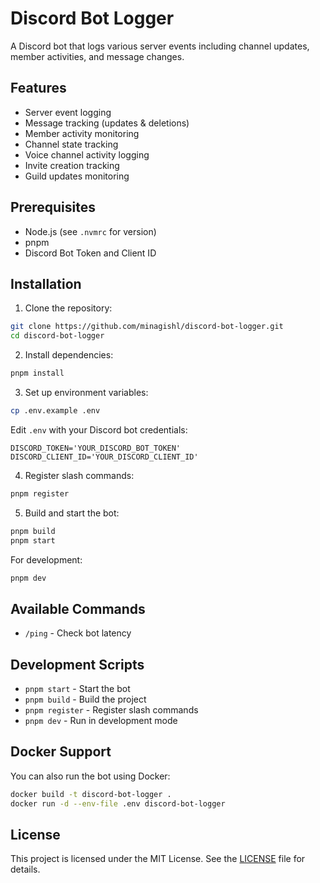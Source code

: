 # Discord Bot Logger

A Discord bot that logs various server events including channel updates, member activities, and message changes.

## Features

- Server event logging
- Message tracking (updates & deletions)
- Member activity monitoring
- Channel state tracking
- Voice channel activity logging
- Invite creation tracking
- Guild updates monitoring

## Prerequisites

- Node.js (see `.nvmrc` for version)
- pnpm
- Discord Bot Token and Client ID

## Installation

1. Clone the repository:

```bash
git clone https://github.com/minagishl/discord-bot-logger.git
cd discord-bot-logger
```

2. Install dependencies:

```bash
pnpm install
```

3. Set up environment variables:

```bash
cp .env.example .env
```

Edit `.env` with your Discord bot credentials:

```env
DISCORD_TOKEN='YOUR_DISCORD_BOT_TOKEN'
DISCORD_CLIENT_ID='YOUR_DISCORD_CLIENT_ID'
```

4. Register slash commands:

```bash
pnpm register
```

5. Build and start the bot:

```bash
pnpm build
pnpm start
```

For development:

```bash
pnpm dev
```

## Available Commands

- `/ping` - Check bot latency

## Development Scripts

- `pnpm start` - Start the bot
- `pnpm build` - Build the project
- `pnpm register` - Register slash commands
- `pnpm dev` - Run in development mode

## Docker Support

You can also run the bot using Docker:

```bash
docker build -t discord-bot-logger .
docker run -d --env-file .env discord-bot-logger
```

## License

This project is licensed under the MIT License. See the [LICENSE](LICENSE) file for details.
